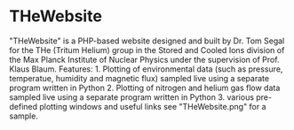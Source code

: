# THeWebsite
"THeWebsite" is a PHP-based website designed and built by Dr. Tom Segal for the THe (Tritum Helium) group in the Stored and Cooled Ions division of the Max Planck Institute of Nuclear Physics under the supervision of Prof. Klaus Blaum.  Features: 1. Plotting of environmental data (such as pressure, temperatue, humidity and magnetic flux) sampled live using a separate program written in Python 2. Plotting of nitrogen and helium gas flow data sampled live using a separate program written in Python 3. various pre-defined plotting windows and useful links  see "THeWebsite.png" for a sample. 
